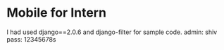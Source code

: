 # Mobile for Intern 

I had used django==2.0.6 and django-filter for sample code.
admin: shiv
pass: 12345678s
